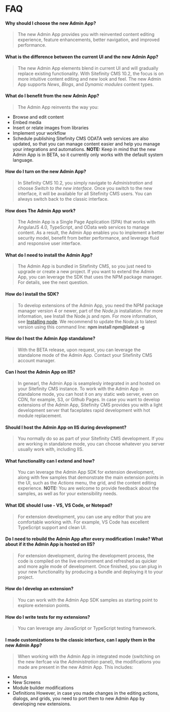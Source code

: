 # FAQ 
 
 
#### Why should I choose the new Admin App? 

> The new Admin App provides you with reinvented content editing experience, feature enhancements, better navigation, and improved performance. 

#### What is the difference between the current UI and the new Admin App? 

> The new Admin App elements blend in current UI and will gradually replace existing functionality. With Sitefinity CMS 10.2, the focus is on more intuitive content editing and new look and feel. The new Admin App supports *News*, *Blogs*, and *Dynamic modules* content types.

#### What do I benefit from the new Admin App? 
> The Admin App reinvents the way you:
* Browse and edit content
* Embed media
* Insert or relate images from libraries
* Implement your workflow
* Schedule publishing
Sitefinity CMS ODATA web services are also updated, so that you can manage content easier and help you manage your integrations and automations.
**NOTE:** Keep in mind that the new Admin App is in BETA, so it currently only works with the default system language. 

#### How do I turn on the new Admin App? 
> In Sitefinity CMS 10.2, you simply navigate to *Administration* and choose *Switch to the new interface*.
Once you switch to the new interface, it will be available for all Sitefinity CMS users. You can always switch back to the classic interface.

#### How does The Admin App work? 
> The Admin App is a Single Page Application (SPA) that works with AngularJS 4.0, TypeScript, and OData web services to manage content. As a result, the Admin App enables you to implement a better security model, benefit from better performance, and leverage fluid and responsive user interface. 

#### What do I need to install the Admin App? 
> The Admin App is bundled in Sitefinity CMS, so you just need to upgrade or create a new project. If you want to extend the Admin App, you can leverage the SDK that uses the NPM package manager. For details, see the next question.

#### How do I install the SDK? 
> To develop extensions of the Admin App, you need the NPM package manager version 4 or newer, part of the *Node.js* installation. For more information, see Install the Node.js and npm. For more information, see [Installing node](https://docs.npmjs.com/getting-started/installing-node). 
We recommend to update the *Node.js* to latest version using this command line: 
**npm install npm@latest -g**

#### How do I host the Admin App standalone? 
> With the BETA release, upon request, you can leverage the standalone mode of the Admin App. Contact your Sitefinity CMS account manager. 

#### Can I host the Admin App on IIS? 
> In genearl, the Admin App is seamplesly integrated in and hosted on your Sitefinity CMS instance. To work with the Admin App in standalone mode, you can host it on any static web server, even on CDN, for example, S3, or Github Pages.
In case you want to develop extensions of the Admin App, Sitefinity CMS provides you with a light development server that faceplates rapid development with hot module replacement.

#### Should I host the Admin App on IIS during development? 
> You normally do so as part of your Sitefinity CMS development. If you are working in standalone mode, you can choose whatever you server usually work with, including IIS.

#### What functionality can I extend and how?
> You can leverage the Admin App SDK for extension development, along with few samples that demonstrate the main extension points in the UI, such as the *Actions* menu, the grid, and the content editing experience.
**NOTE:** You are welcome to provide feedback about the samples, as well as for your extensibility needs. 

#### What IDE should I use - VS, VS Code, or Notepad? 
> For extension development, you can use any editor that you are comfortable working with. For example, VS Code has excellent TypeScript support and clean UI.

#### Do I need to rebuild the Admin App after every modification I make? What about if it the Admin App is hosted on IIS? 
> For extension development, during the development process, the code is compiled on the live environment and refreshed as quicker and more agile mode of development. Once finished, you can plug in your new functionality by producing a bundle and deploying it to your project.

#### How do I develop an extension?
> You can work with the Admin App SDK samples as starting point to explore extension points.

#### How do I write tests for my extensions? 
> You can leverage any JavaScript or TypeScript testing framework. 

#### I made customizations to the classic interface, can I apply them in the new Admin App? 
> When working with the Admin App in integrated mode (switching on the new iterfcae via the *Administration* panel), the modifications you made are present in the new Admin App. This includes:
* Menus
* New Screens
* Module builder modifications
* Definitions
However, in case you made changes in the editing actions, dialogs, and grids, you need to port them to new Admin App by developing new extensions. 
